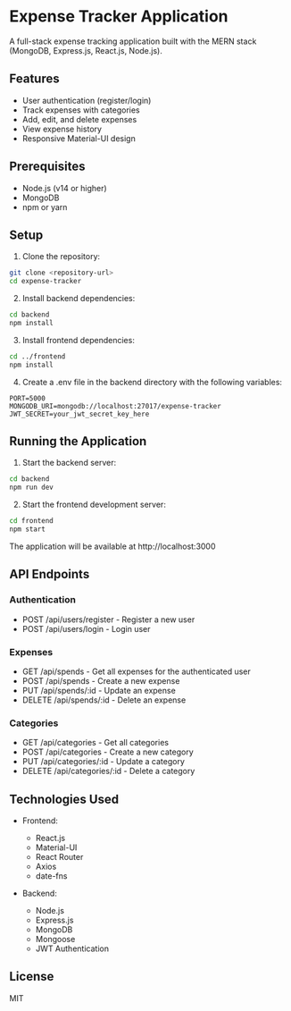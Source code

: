 # Expense Tracker Application

A full-stack expense tracking application built with the MERN stack (MongoDB, Express.js, React.js, Node.js).

## Features

- User authentication (register/login)
- Track expenses with categories
- Add, edit, and delete expenses
- View expense history
- Responsive Material-UI design

## Prerequisites

- Node.js (v14 or higher)
- MongoDB
- npm or yarn

## Setup

1. Clone the repository:
```bash
git clone <repository-url>
cd expense-tracker
```

2. Install backend dependencies:
```bash
cd backend
npm install
```

3. Install frontend dependencies:
```bash
cd ../frontend
npm install
```

4. Create a .env file in the backend directory with the following variables:
```
PORT=5000
MONGODB_URI=mongodb://localhost:27017/expense-tracker
JWT_SECRET=your_jwt_secret_key_here
```

## Running the Application

1. Start the backend server:
```bash
cd backend
npm run dev
```

2. Start the frontend development server:
```bash
cd frontend
npm start
```

The application will be available at http://localhost:3000

## API Endpoints

### Authentication
- POST /api/users/register - Register a new user
- POST /api/users/login - Login user

### Expenses
- GET /api/spends - Get all expenses for the authenticated user
- POST /api/spends - Create a new expense
- PUT /api/spends/:id - Update an expense
- DELETE /api/spends/:id - Delete an expense

### Categories
- GET /api/categories - Get all categories
- POST /api/categories - Create a new category
- PUT /api/categories/:id - Update a category
- DELETE /api/categories/:id - Delete a category

## Technologies Used

- Frontend:
  - React.js
  - Material-UI
  - React Router
  - Axios
  - date-fns

- Backend:
  - Node.js
  - Express.js
  - MongoDB
  - Mongoose
  - JWT Authentication

## License

MIT 